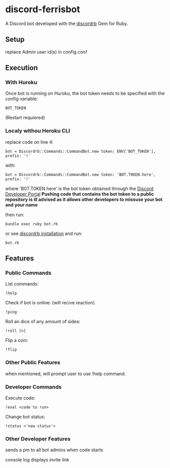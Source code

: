 # discord-ferrisbot

A Discord bot developed with the [discordrb](https://github.com/meew0/discordrb) Gem for Ruby.

## Setup

replace Admin user id(s) in config.conf

## Execution

### With Huroku

Once bot is running on Huroku, the bot token needs to be specified with the config variable:

    BOT_TOKEN

(Restart requiered)

### Localy withou Heroku CLI

replace code on line 4:

    bot = Discordrb::Commands::CommandBot.new token: ENV['BOT_TOKEN'], prefix: '!'

with:

    bot = Discordrb::Commands::CommandBot.new token: 'B0T.T0KEN.here', prefix: '!'

where 'B0T.T0KEN.here' is the bot token obtained through the [Discord Developer Portal](https://discordapp.com/developers)
**Pushing code that contains the bot token to a public repository is ill advised as it allows other developers to missuse your bot and your name**

then run:

    bundle exec ruby bot.rb

or see [discordrb installation](https://github.com/meew0/discordrb#installation) and run:

    bot.rb

## Features

### Public Commands

List commands:

    !help

Check if bot is online: (will recive reaction)

    !ping

Roll an dice of any amount of sides:

    !roll [n]

Flip a coin:

    !flip

### Other Public Features

when mentioned, will prompt user to use !help command.

### Developer Commands

Execute code:

    !eval <code to run>

Change bot status:

    !status <'new status'>

### Other Developer Features

sends a pm to all bot admins when code starts

console log displays invite link
